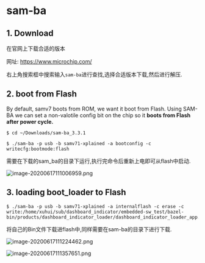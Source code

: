# sam-ba

## 1. Download

在官网上下载合适的版本  

网址: https://www.microchip.com/

右上角搜索框中搜索输入`sam-ba`进行查找,选择合适版本下载,然后进行解压.

## 2. boot from Flash

By default, samv7 boots from ROM, we want it boot from Flash. Using SAM-BA we can set a non-valotile config bit on the chip so it **boots from Flash after power cycle.**

```
$ cd ~/Downloads/sam-ba_3.3.1
```

```
$ ./sam-ba -p usb -b samv71-xplained -a bootconfig -c writecfg:bootmode:flash
```

需要在下载的sam_ba的目录下运行,执行完命令后重新上电即可从flash中启动.

![image-20200617111006959.png](https://github.com/chang1995/Learning_Notes/blob/master/picture_library/image-20200617111006959.png?raw=true)

## 3. loading boot_loader to Flash

```
$ ./sam-ba -p usb -b samv71-xplained -a internalflash -c erase -c write:/home/xuhui/sub/dashboard_indicator/embedded-sw_test/bazel-bin/products/dashboard_indicator_loader/dashboard_indicator_loader_app.bin 
```

将自己的Bin文件下载进flash中,同样需要在sam-ba的目录下进行下载.

![image-20200617111224462.png](https://github.com/chang1995/Learning_Notes/blob/master/picture_library/image-20200617111224462.png?raw=true)

![image-20200617111357651.png](https://github.com/chang1995/Learning_Notes/blob/master/picture_library/image-20200617111357651.png?raw=true)

